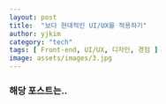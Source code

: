 ```yaml
---
layout: post
title:  "보다 현대적인 UI/UX를 적용하기"
author: yjkim
category: "tech"
tags: [ Front-end, UI/UX, 디자인, 경험 ]
image: assets/images/3.jpg
---
```


### 해당 포스트는..
> 

